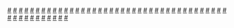 <a href="https://houhuayuan.vip/%e7%88%b1%e4%b8%8a%e9%82%a3%e4%b8%aa%e5%a5%b9-%e7%ac%ac%e4%b8%89%e7%ab%a0">#</a>   <a href="https://houhuayuan.vip/%e5%8f%a6%e4%b8%80%e4%b8%aa%e6%88%91-%e7%ac%ac%e4%ba%94%e7%ab%a0">#</a>   <a href="https://houhuayuan.vip/%e5%8f%a6%e4%b8%80%e4%b8%aa%e6%88%91-%e7%ac%ac%e5%9b%9b%e7%ab%a0">#</a>   <a href="https://houhuayuan.vip/%e7%94%b7m%e9%ab%98%e4%b8%ad%e7%94%9f%e7%9a%84%e4%b8%9d%e7%94%9f%e6%b4%bb-%e7%ac%ac%e4%b8%80%e7%ab%a0">#</a>   <a href="https://houhuayuan.vip/%e7%88%b1%e4%b8%8a%e9%82%a3%e4%b8%aa%e5%a5%b9-%e7%ac%ac%e4%ba%8c%e7%ab%a0">#</a>   <a href="https://houhuayuan.vip/%e5%b1%b1%e6%9d%91%e5%a5%87%e5%bc%82%e8%ae%b0">#</a>   <a href="https://houhuayuan.vip/%e5%8f%98%e8%ba%ab%e9%a3%8e%e9%aa%9a%e5%a5%b3m">#</a>   <a href="https://houhuayuan.vip/%e5%8f%a6%e4%b8%80%e4%b8%aa%e6%88%91-%e7%ac%ac%e4%b8%89%e7%ab%a0">#</a>   <a href="https://houhuayuan.vip/%e7%88%b1%e4%b8%8a%e9%82%a3%e4%b8%aa%e5%a5%b9-%e7%ac%ac%e4%b8%80%e7%ab%a0">#</a>   <a href="https://houhuayuan.vip/%e8%99%9a%e6%8b%9f%e7%94%9f%e5%91%bd%e7%81%ad%e4%b8%96%e5%90%8c%e5%8c%96-%e7%ac%ac%e4%b8%80%e7%ab%a0">#</a>   <a href="https://houhuayuan.vip/%e9%ad%94%e5%85%bd%e4%b9%8b%e9%ad%85%e9%ad%94%e7%9a%84%e6%84%8f%e8%af%86-%e7%ac%ac%e4%ba%94%e7%ab%a0">#</a>   <a href="https://houhuayuan.vip/%e5%8f%a6%e4%b8%80%e4%b8%aa%e6%88%91-%e7%ac%ac%e4%ba%8c%e7%ab%a0">#</a>   <a href="https://houhuayuan.vip/%e8%8a%b1%e5%ae%ab%e4%b8%bb-%e7%ac%ac%e5%85%ad%e7%ab%a0">#</a>   <a href="https://houhuayuan.vip/%e8%8a%b1%e5%ae%ab%e4%b8%bb-%e7%ac%ac%e4%ba%94%e7%ab%a0">#</a>   <a href="https://houhuayuan.vip/%e5%9c%a3%e4%b8%bd%e5%ae%89%e4%bc%aa%e5%a8%98%e5%ad%a6%e9%99%a2-%e7%ac%ac%e4%ba%8c%e5%8d%81%e5%9b%9b%e7%ab%a0">#</a>   <a href="https://houhuayuan.vip/%e8%ba%ab%e4%b8%ba%e5%9b%bd%e7%8e%8b%e7%9a%84%e6%88%91%e5%8f%98%e6%88%90%e4%ba%86%e6%95%8c%e5%9b%bd%e5%9b%bd%e7%8e%8b%e7%9a%84%e8%80%81%e5%a9%86-%e7%ac%ac%e5%85%ad%e7%ab%a0">#</a>   <a href="https://houhuayuan.vip/%e5%9c%a3%e4%b8%bd%e5%ae%89%e4%bc%aa%e5%a8%98%e5%ad%a6%e9%99%a2-%e7%ac%ac%e4%ba%8c%e5%8d%81%e4%b8%89%e7%ab%a0">#</a>   <a href="https://houhuayuan.vip/%e7%a9%bf%e8%b6%8a%e6%96%b9%e5%bc%8f%e9%94%99%e8%af%af%e7%9a%84%e5%ae%a0%e7%89%a9%e5%b0%8f%e7%b2%be%e7%81%b5-%e7%ac%ac%e4%b8%83%e7%ab%a0">#</a>   <a href="https://houhuayuan.vip/%e6%80%a7%e5%88%ab%e4%bf%ae%e6%ad%a3%e8%ae%a1%e5%88%92-%e7%ac%ac%e4%ba%94%e7%ab%a0">#</a>   <a href="https://houhuayuan.vip/%e8%ba%ab%e4%b8%ba%e5%9b%bd%e7%8e%8b%e7%9a%84%e6%88%91%e5%8f%98%e6%88%90%e4%ba%86%e6%95%8c%e5%9b%bd%e5%9b%bd%e7%8e%8b%e7%9a%84%e8%80%81%e5%a9%86-%e7%ac%ac%e4%ba%94%e7%ab%a0">#</a>   <a href="https://houhuayuan.vip/%e5%8f%a6%e4%b8%80%e4%b8%aa%e6%88%91-%e7%ac%ac%e4%b8%80%e7%ab%a0">#</a>   <a href="https://houhuayuan.vip/%e5%9c%a3%e4%b8%bd%e5%ae%89%e4%bc%aa%e5%a8%98%e5%ad%a6%e9%99%a2-%e7%ac%ac%e4%ba%8c%e5%8d%81%e4%b8%80%e7%ab%a0">#</a>   <a href="https://houhuayuan.vip/%e5%9c%a3%e4%b8%bd%e5%ae%89%e4%bc%aa%e5%a8%98%e5%ad%a6%e9%99%a2-%e7%ac%ac%e4%ba%8c%e5%8d%81%e7%ab%a0">#</a>   <a href="https://houhuayuan.vip/%e5%9c%a3%e4%b8%bd%e5%ae%89%e4%bc%aa%e5%a8%98%e5%ad%a6%e9%99%a2-%e7%ac%ac%e5%8d%81%e4%b9%9d%e7%ab%a0">#</a>   <a href="https://houhuayuan.vip/%e8%ba%ab%e4%b8%ba%e5%9b%bd%e7%8e%8b%e7%9a%84%e6%88%91%e5%8f%98%e6%88%90%e4%ba%86%e6%95%8c%e5%9b%bd%e5%9b%bd%e7%8e%8b%e7%9a%84%e8%80%81%e5%a9%86-%e7%ac%ac%e5%9b%9b%e7%ab%a0">#</a>   <a href="https://houhuayuan.vip/%e5%8d%8e%e6%b3%95%e6%9e%97%e7%9a%84%e9%ad%94%e6%b3%95">#</a>   <a href="https://houhuayuan.vip/%e6%88%90%e5%b9%b4%e4%b9%8b%e7%a4%bc-%e7%ac%ac%e4%b8%80%e7%ab%a0">#</a>   <a href="https://houhuayuan.vip/%e7%a9%bf%e8%b6%8a%e6%96%b9%e5%bc%8f%e9%94%99%e8%af%af%e7%9a%84%e5%ae%a0%e7%89%a9%e5%b0%8f%e7%b2%be%e7%81%b5-%e7%ac%ac%e5%85%ad%e7%ab%a0">#</a>   <a href="https://houhuayuan.vip/%e9%ad%94%e5%85%bd%e4%b9%8b%e9%ad%85%e9%ad%94%e7%9a%84%e6%84%8f%e8%af%86-%e7%ac%ac%e5%9b%9b%e7%ab%a0">#</a>   <a href="https://houhuayuan.vip/ts%e6%94%b9%e9%80%a0%e6%88%90%e4%b8%ba%e5%8f%af%e7%88%b1%e5%8f%88%e8%bf%b7%e4%ba%ba%e7%9a%84%e6%9c%ba%e5%a8%98%ef%bc%8c%e7%bb%9f%e9%a2%86%e9%ad%94%e7%89%a9%e5%a8%98%e6%88%90%e4%b8%ba%e6%96%b0-2">#</a>   <a href="https://houhuayuan.vip/%e7%81%b0-%e7%ac%ac%e4%ba%8c%e7%ab%a0">#</a>   <a href="https://houhuayuan.vip/%e8%ba%ab%e4%b8%ba%e5%9b%bd%e7%8e%8b%e7%9a%84%e6%88%91%e5%8f%98%e6%88%90%e4%ba%86%e6%95%8c%e5%9b%bd%e5%9b%bd%e7%8e%8b%e7%9a%84%e8%80%81%e5%a9%86-%e7%ac%ac%e4%b8%89%e7%ab%a0">#</a>   <a href="https://houhuayuan.vip/%e7%a9%bf%e8%b6%8a%e6%96%b9%e5%bc%8f%e9%94%99%e8%af%af%e7%9a%84%e5%ae%a0%e7%89%a9%e5%b0%8f%e7%b2%be%e7%81%b5-%e7%ac%ac%e4%ba%94%e7%ab%a0">#</a>   <a href="https://houhuayuan.vip/%e3%80%90%e5%b0%8f%e8%af%b4%e5%a4%a7%e7%ba%b2%e3%80%91%e7%a9%bf%e8%b6%8a%e8%80%85%e5%85%a8%e9%83%a8%e6%80%a7%e8%bd%ac%e6%81%b6%e5%a0%95%e6%88%90%e9%ad%94%e7%89%a9%e5%a8%98">#</a>   <a href="https://houhuayuan.vip/%e7%a9%bf%e4%b8%8a%e7%9a%ae%e7%89%a9ts%e6%88%90%e5%8f%af%e7%88%b1%e7%9a%84%e4%ba%8c%e6%ac%a1%e5%85%83%e5%a5%b3%e5%ad%a9%e5%ad%90-%e7%ac%ac%e5%85%ab%e7%ab%a0">#</a>   <a href="https://houhuayuan.vip/%e7%a9%bf%e8%b6%8a%e6%96%b9%e5%bc%8f%e9%94%99%e8%af%af%e7%9a%84%e5%ae%a0%e7%89%a9%e5%b0%8f%e7%b2%be%e7%81%b5-%e7%ac%ac%e5%9b%9b%e7%ab%a0">#</a>   <a href="https://houhuayuan.vip/%e7%a9%bf%e8%b6%8a%e6%96%b9%e5%bc%8f%e9%94%99%e8%af%af%e7%9a%84%e5%ae%a0%e7%89%a9%e5%b0%8f%e7%b2%be%e7%81%b5-%e7%ac%ac%e4%b8%80%e8%87%b3%e4%b8%89%e7%ab%a0">#</a>   <a href="https://houhuayuan.vip/%e4%b9%b3%e8%83%b6%e5%b0%9d%e8%af%95-%e7%ac%ac%e4%b8%80%e8%87%b3%e4%b8%89%e7%ab%a0">#</a>   <a href="https://houhuayuan.vip/%e9%ad%94%e5%85%bd%e4%b9%8b%e9%ad%85%e9%ad%94%e7%9a%84%e6%84%8f%e8%af%86-%e7%ac%ac%e4%b8%89%e7%ab%a0">#</a>   <a href="https://houhuayuan.vip/%e8%b0%81%e8%bf%98%e4%b8%8d%e6%83%b3%e5%81%9a%e4%b8%aa%e5%b0%8f%e4%bb%99%e5%a5%b3%e5%95%8a-%e7%ac%ac%e4%b8%89%e7%ab%a0">#</a>   <a href="https://houhuayuan.vip/%e8%ba%ab%e4%b8%ba%e5%9b%bd%e7%8e%8b%e7%9a%84%e6%88%91%e5%8f%98%e6%88%90%e4%ba%86%e6%95%8c%e5%9b%bd%e5%9b%bd%e7%8e%8b%e7%9a%84%e8%80%81%e5%a9%86-%e7%ac%ac%e4%ba%8c%e7%ab%a0">#</a>   <a href="https://houhuayuan.vip/%e6%89%b6%e5%a5%b9%e7%9a%87%e5%ae%b6%e5%ad%a6%e9%99%a2%e4%b9%8b%e9%ab%98%e4%b8%ad%e5%88%9d%e5%a7%8b-%e7%ac%ac%e4%b8%80%e7%ab%a0">#</a>   <a href="https://houhuayuan.vip/%e7%99%be%e6%97%a5%e6%b7%ab%e6%a2%a6-%e5%ba%8f%e7%ab%a0">#</a>   <a href="https://houhuayuan.vip/%e5%9c%a3%e4%b8%bd%e5%ae%89%e4%bc%aa%e5%a8%98%e5%ad%a6%e9%99%a2-%e7%ac%ac%e5%8d%81%e5%85%ab%e7%ab%a0">#</a>   <a href="https://houhuayuan.vip/%e9%ad%94%e5%85%bd%e4%b9%8b%e9%ad%85%e9%ad%94%e7%9a%84%e6%84%8f%e8%af%86-%e7%ac%ac%e4%ba%8c%e7%ab%a0">#</a>   <a href="https://houhuayuan.vip/%e5%9c%a3%e4%b8%bd%e5%ae%89%e4%bc%aa%e5%a8%98%e5%ad%a6%e9%99%a2-%e7%ac%ac%e5%8d%81%e4%b8%83%e7%ab%a0">#</a>   <a href="https://houhuayuan.vip/%e9%ad%94%e5%85%bd%e4%b9%8b%e9%ad%85%e9%ad%94%e7%9a%84%e6%84%8f%e8%af%86-%e7%ac%ac%e4%b8%80%e7%ab%a0">#</a>   <a href="https://houhuayuan.vip/%e8%9c%98%e8%9b%9b%e6%a8%a1%e7%89%b9">#</a>   <a href="https://houhuayuan.vip/%e7%a9%bf%e4%b8%8a%e7%9a%ae%e7%89%a9ts%e6%88%90%e5%8f%af%e7%88%b1%e7%9a%84%e4%ba%8c%e6%ac%a1%e5%85%83%e5%a5%b3%e5%ad%a9%e5%ad%90-%e7%ac%ac%e4%b8%83%e7%ab%a0">#</a>   <a href="https://houhuayuan.vip/ts%e6%94%b9%e9%80%a0%e6%88%90%e4%b8%ba%e5%8f%af%e7%88%b1%e5%8f%88%e8%bf%b7%e4%ba%ba%e7%9a%84%e6%9c%ba%e5%a8%98%ef%bc%8c%e7%bb%9f%e9%a2%86%e9%ad%94%e7%89%a9%e5%a8%98%e6%88%90%e4%b8%ba%e6%96%b0%e4%b8%96">#</a>   